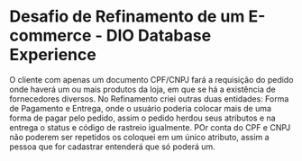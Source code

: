 # Desafio de Refinamento de um E-commerce - DIO Database Experience

O cliente com apenas um documento CPF/CNPJ fará a requisição do pedido onde haverá um ou mais produtos da loja, em que se há a existência de fornecedores diversos. No Refinamento criei outras duas entidades: Forma de Pagamento e Entrega, onde o usuário poderia colocar mais de uma forma de pagar pelo pedido, assim o pedido herdou seus atributos e na entrega o status e código de rastreio igualmente. POr conta do CPF e CNPJ não poderem ser repetidos os coloquei em um único atributo, assim a pessoa que for cadastrar entenderá que só poderá um.
